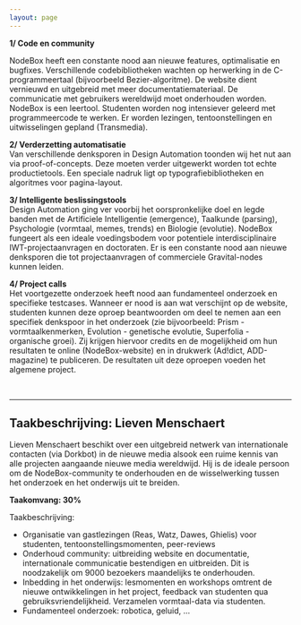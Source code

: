 ```yaml
---
layout: page
---
```

<b>1/ Code en community</b> <br /><p> NodeBox heeft een constante nood aan nieuwe features, optimalisatie en bugfixes. Verschillende codebibliotheken wachten op herwerking in de C-programmeertaal (bijvoorbeeld Bezier-algoritme). De website dient vernieuwd en uitgebreid met meer documentatiemateriaal. De communicatie met gebruikers wereldwijd moet onderhouden worden. NodeBox is een leertool. Studenten worden nog intensiever geleerd met programmeercode te werken. Er worden lezingen, tentoonstellingen en uitwisselingen gepland (Transmedia).</p>  <p><b>2/ Verderzetting automatisatie</b> <br /> Van verschillende denksporen in Design Automation toonden wij het nut aan via proof-of-concepts. Deze moeten verder uitgewerkt worden tot echte productietools. Een speciale nadruk ligt op typografiebibliotheken en algoritmes voor pagina-layout.</p>  <p><b>3/ Intelligente beslissingstools</b> <br /> Design Automation ging ver voorbij het oorspronkelijke doel en legde banden met de Artificiele Intelligentie (emergence), Taalkunde (parsing), Psychologie (vormtaal, memes, trends) en Biologie (evolutie). NodeBox fungeert als een ideale voedingsbodem voor potentiele interdisciplinaire IWT-projectaanvragen en doctoraten. Er is een constante nood aan nieuwe denksporen die tot projectaanvragen of commerciele Gravital-nodes kunnen leiden.</p>  <p><b>4/ Project calls</b> <br /> Het voortgezette onderzoek heeft nood aan fundamenteel onderzoek en specifieke testcases. Wanneer er nood is aan wat verschijnt op de website, studenten kunnen deze oproep beantwoorden om deel te nemen aan een specifiek denkspoor in het onderzoek (zie bijvoorbeeld: Prism - vormtaalkenmerken, Evolution - genetische evolutie, Superfolia - organische groei). Zij krijgen hiervoor credits en de mogelijkheid om hun resultaten te online (NodeBox-website) en in drukwerk (Ad!dict, ADD-magazine) te publiceren. De resultaten uit deze oproepen voeden het algemene project.</p>  <p>&nbsp;</p>  <hr />  <h2>Taakbeschrijving: Lieven Menschaert</h2>    <p>Lieven Menschaert beschikt over een uitgebreid netwerk van internationale contacten (via Dorkbot) in de nieuwe media alsook een ruime kennis van alle projecten aangaande nieuwe media wereldwijd. Hij is de ideale persoon om de NodeBox-community te onderhouden en de wisselwerking tussen het onderzoek en het onderwijs uit te breiden.</p>  <p><b>Taakomvang: 30%</b></p>  <p>Taakbeschrijving:</p>  <ul> <li>Organisatie van gastlezingen (Reas, Watz, Dawes, Ghielis) voor studenten, tentoonstellingsmomenten, peer-reviews</li> <li>Onderhoud community: uitbreiding website en documentatie, internationale communicatie bestendigen en uitbreiden. Dit is noodzakelijk om 9000 bezoekers maandelijks te onderhouden.</li> <li>Inbedding in het onderwijs: lesmomenten  en workshops omtrent de nieuwe ontwikkelingen in het project, feedback van studenten qua gebruiksvriendelijkheid. Verzamelen vormtaal-data via studenten.</li> <li>Fundamenteel onderzoek: robotica, geluid, ...</li> </ul> 